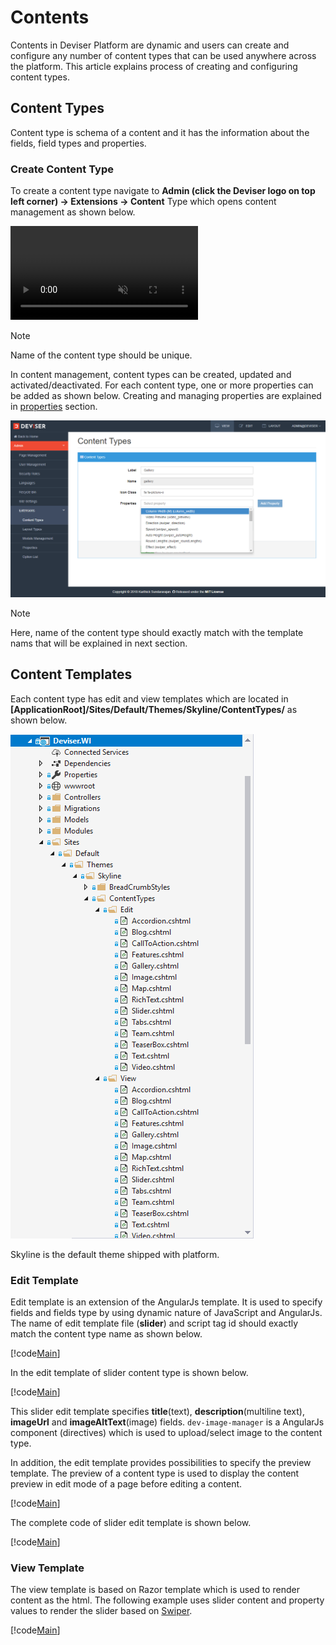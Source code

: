 # Contents
Contents in Deviser Platform are dynamic and users can create and configure any number of content types that can be used anywhere across the platform. This article explains process of creating and configuring content types.

## Content Types
Content type is schema of a content and it has the information about the fields, field types and properties.

### Create Content Type
To create a content type navigate to **Admin (click the Deviser logo on top left corner) -> Extensions -> Content** Type which opens content management as shown below.

<video autoplay muted loop>
  <source src="../../assets/videos/Content_OpenContentManagement.mp4" type="video/mp4">
  Your browser does not support HTML5 video.
</video>

>[!NOTE]
>Name of the content type should be unique.

In content management, content types can be created, updated and activated/deactivated. For each content type, one or more properties can be added as shown below. Creating and managing properties are explained in [properties](properties.md) section.

<img src="../../assets/images/Content_ContentManagementEdit.png">

>[!NOTE]
>Here, name of the content type should exactly match with the template nams that will be explained in next section.

## Content Templates
Each content type has edit and view templates which are located in **[ApplicationRoot]/Sites/Default/Themes/Skyline/ContentTypes/** as shown below. 

<img src="../../assets/images/Content_ContentTemplates.png">

Skyline is the default theme shipped with platform.

### Edit Template
Edit template is an extension of the AngularJs template. It is used to specify fields and fields type by using dynamic nature of JavaScript and AngularJs. The name of edit template file (**slider**) and script tag id should exactly match the content type name as shown below.

[!code[Main](../../src/Sites/Default/Themes/Skyline/ContentTypes/Edit/Slider.cshtml?range=1-1)]

In the edit template of slider content type is shown below.

[!code[Main](../../src/Sites/Default/Themes/Skyline/ContentTypes/Edit/Slider.cshtml?range=52-61)]

This slider edit template specifies **title**(text), **description**(multiline text), **imageUrl** and **imageAltText**(image) fields. `dev-image-manager` is a AngularJs component (directives) which is used to upload/select image to the content type.

In addition, the edit template provides possibilities to specify the preview template. The preview of a content type is used to display the content preview in edit mode of a page before editing a content. 

[!code[Main](../../src/Sites/Default/Themes/Skyline/ContentTypes/Edit/Slider.cshtml?range=2-17)]

The complete code of slider edit template is shown below.

[!code[Main](../../src/Sites/Default/Themes/Skyline/ContentTypes/Edit/Slider.cshtml?range=1-)]

### View Template
The view template is based on Razor template which is used to render content as the html. The following example uses slider content and property values to render the slider based on <a href="http://idangero.us/swiper/" target="_blank">Swiper</a>.

[!code[Main](../../src/Sites/Default/Themes/Skyline/ContentTypes/View/Slider.cshtml?range=1-)]